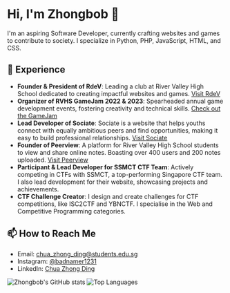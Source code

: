 # Hi, I'm Zhongbob 👋

I'm an aspiring Software Developer, currently crafting websites and games to contribute to society. I specialize in Python, PHP, JavaScript, HTML, and CSS.

## 🚀 Experience

- **Founder & President of RdeV**: Leading a club at River Valley High School dedicated to creating impactful websites and games. [Visit RdeV](https://rdev.x10.mx)
- **Organizer of RVHS GameJam 2022 & 2023**: Spearheaded annual game development events, fostering creativity and technical skills. [Check out the GameJam](https://rvhsgamejam.x10.mx)
- **Lead Developer of Sociate**: Sociate is a website that helps youths connect with equally ambitious peers and find opportunities, making it easy to build professional relationships. [Visit Sociate](https://sociate.biz)
- **Founder of Peerview**: A platform for River Valley High School students to view and share online notes. Boasting over 400 users and 200 notes uploaded. [Visit Peerview](https://peerview.x10.mx)
- **Participant & Lead Developer for SSMCT CTF Team**: Actively competing in CTFs with SSMCT, a top-performing Singapore CTF team. I also lead development for their website, showcasing projects and achievements. 
- **CTF Challenge Creator**: I design and create challenges for CTF competitions, like ISC2CTF and YBNCTF. I specialise in the Web and Competitive Programming categories. 

## 📫 How to Reach Me
- Email: [chua_zhong_ding@students.edu.sg](mailto:chua_zhong_ding@students.edu.sg)
- Instagram: [@badnamer1231](https://instagram.com/badnamer1231)
- LinkedIn: [Chua Zhong Ding](https://www.linkedin.com/in/chua-zhong-ding-94412728b/)

![Zhongbob's GitHub stats](https://github-readme-stats.vercel.app/api?username=Zhongbob&show_icons=true&theme=dark)
![Top Languages](https://github-readme-stats.vercel.app/api/top-langs/?username=Zhongbob&layout=compact&langs_count=8&hide=html,css&theme=dark)

